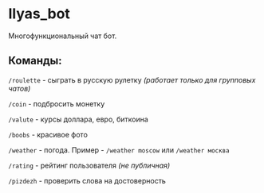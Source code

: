 # Ilyas_bot
Многофункциональный чат бот.

## Команды:

`/roulette` - сыграть в русскую рулетку <i>(работает только для групповых чатов)</i>

`/coin` - подбросить монетку

`/valute` - курсы доллара, евро, биткоина

`/boobs` - красивое фото

`/weather` - погода. Пример - `/weather moscow` или `/weather москва`

`/rating` - рейтинг пользователя <i>(не публичная)</i>

`/pizdezh` - проверить слова на достоверность
